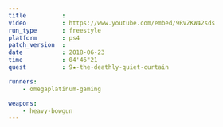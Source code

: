 ```yaml
---
title          :
video          : https://www.youtube.com/embed/9RVZKW42sds
run_type       : freestyle
platform       : ps4
patch_version  : 
date           : 2018-06-23
time           : 04'46"21
quest          : 9★-the-deathly-quiet-curtain

runners:
    - omegaplatinum-gaming

weapons:
    - heavy-bowgun
---
```

